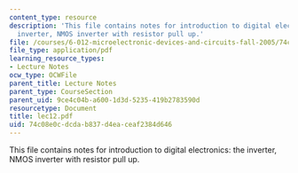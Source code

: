 ```yaml
---
content_type: resource
description: 'This file contains notes for introduction to digital electronics: the
  inverter, NMOS inverter with resistor pull up.'
file: /courses/6-012-microelectronic-devices-and-circuits-fall-2005/74c08e0cdcdab837d4eaceaf2384d646_lec12.pdf
file_type: application/pdf
learning_resource_types:
- Lecture Notes
ocw_type: OCWFile
parent_title: Lecture Notes
parent_type: CourseSection
parent_uid: 9ce4c04b-a600-1d3d-5235-419b2783590d
resourcetype: Document
title: lec12.pdf
uid: 74c08e0c-dcda-b837-d4ea-ceaf2384d646
---
```

This file contains notes for introduction to digital electronics: the inverter, NMOS inverter with resistor pull up.

